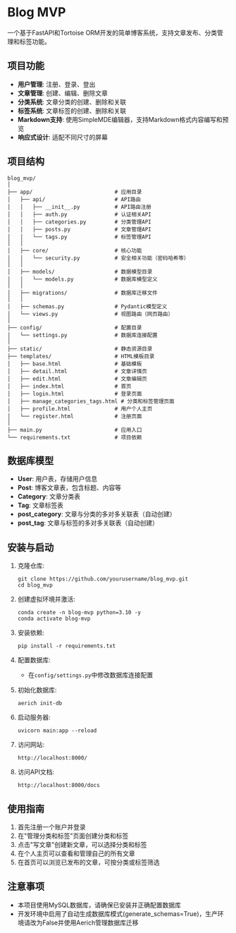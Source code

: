 # Blog MVP

一个基于FastAPI和Tortoise ORM开发的简单博客系统，支持文章发布、分类管理和标签功能。

## 项目功能

- **用户管理**: 注册、登录、登出
- **文章管理**: 创建、编辑、删除文章
- **分类系统**: 文章分类的创建、删除和关联
- **标签系统**: 文章标签的创建、删除和关联
- **Markdown支持**: 使用SimpleMDE编辑器，支持Markdown格式内容编写和预览
- **响应式设计**: 适配不同尺寸的屏幕

## 项目结构

```
blog_mvp/
│
├── app/                          # 应用目录
│   ├── api/                      # API路由
│   │   ├── __init__.py           # API路由注册
│   │   ├── auth.py               # 认证相关API
│   │   ├── categories.py         # 分类管理API
│   │   ├── posts.py              # 文章管理API
│   │   └── tags.py               # 标签管理API
│   │
│   ├── core/                     # 核心功能
│   │   └── security.py           # 安全相关功能（密码哈希等）
│   │
│   ├── models/                   # 数据模型目录
│   │   └── models.py             # 数据库模型定义
│   │
│   ├── migrations/               # 数据库迁移文件
│   │
│   ├── schemas.py                # Pydantic模型定义
│   └── views.py                  # 视图路由（网页路由）
│
├── config/                       # 配置目录
│   └── settings.py               # 数据库连接配置
│
├── static/                       # 静态资源目录
├── templates/                    # HTML模板目录
│   ├── base.html                 # 基础模板
│   ├── detail.html               # 文章详情页
│   ├── edit.html                 # 文章编辑页
│   ├── index.html                # 首页
│   ├── login.html                # 登录页面
│   ├── manage_categories_tags.html # 分类和标签管理页面
│   ├── profile.html              # 用户个人主页
│   └── register.html             # 注册页面
│
├── main.py                       # 应用入口
└── requirements.txt              # 项目依赖
```

## 数据库模型

- **User**: 用户表，存储用户信息
- **Post**: 博客文章表，包含标题、内容等
- **Category**: 文章分类表
- **Tag**: 文章标签表
- **post_category**: 文章与分类的多对多关联表（自动创建）
- **post_tag**: 文章与标签的多对多关联表（自动创建）

## 安装与启动

1. 克隆仓库:
   ```
   git clone https://github.com/yourusername/blog_mvp.git
   cd blog_mvp
   ```

2. 创建虚拟环境并激活:
   ```
   conda create -n blog-mvp python=3.10 -y
   conda activate blog-mvp
   ```

3. 安装依赖:
   ```
   pip install -r requirements.txt
   ```

4. 配置数据库:
   - 在`config/settings.py`中修改数据库连接配置

5. 初始化数据库:
   ```
   aerich init-db
   ```

6. 启动服务器:
   ```
   uvicorn main:app --reload
   ```

7. 访问网站:
   ```
   http://localhost:8000/
   ```

8. 访问API文档:
   ```
   http://localhost:8000/docs
   ```

## 使用指南

1. 首先注册一个账户并登录
2. 在"管理分类和标签"页面创建分类和标签
3. 点击"写文章"创建新文章，可以选择分类和标签
4. 在个人主页可以查看和管理自己的所有文章
5. 在首页可以浏览已发布的文章，可按分类或标签筛选

## 注意事项

- 本项目使用MySQL数据库，请确保已安装并正确配置数据库
- 开发环境中启用了自动生成数据库模式(generate_schemas=True)，生产环境请改为False并使用Aerich管理数据库迁移